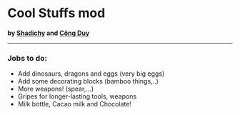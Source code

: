 # Cool Stuffs mod
**by [Shadichy](https://github.com/shadichy) and [Công Duy](https://www.facebook.com/profile.php?id=100014836779779)**

-----

### Jobs to do:
* Add dinosaurs, dragons and eggs (very big eggs)
* Add some decorating blocks (bamboo things,..)
* More weapons! (spear,...)
* Gripes for longer-lasting tools, weapons
* Milk bottle, Cacao milk and Chocolate!
